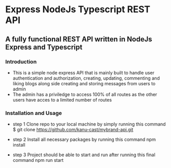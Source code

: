 # Express NodeJs Typescript REST API

## A fully functional REST API written in NodeJs Express and Typescript

### Introduction

* This is a simple node express API that is mainly built to handle user authentication and authorization, creating, updating, commenting and  liking blogs along side creating and storing messages from users to admin
* The admin has a priviledge to access 100% of all routes as the other users have acces to a limited number of routes

### Installation and Usage
* step 1
  Clone repo to your local machine by simply running this command
  $ git clone https://github.com/kanu-cast/mybrand-api.git
  
* step 2
  Install all necessary packages by running this command
  npm install

* step 3
  Project should be able to start and run after running this final command
  npm run start
 
